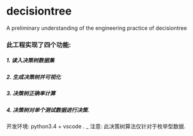 # decisiontree
A preliminary understanding of the engineering practice of decisiontree
### 此工程实现了四个功能:
##### 1. 读入决策树数据集
##### 2. 生成决策树并可视化
##### 3. 决策树正确率计算
##### 4. 决策树对单个测试数据进行决策.
开发环境: python3.4 + vscode .
_ 
注意: 此决策树算法仅针对于枚举型数据.
